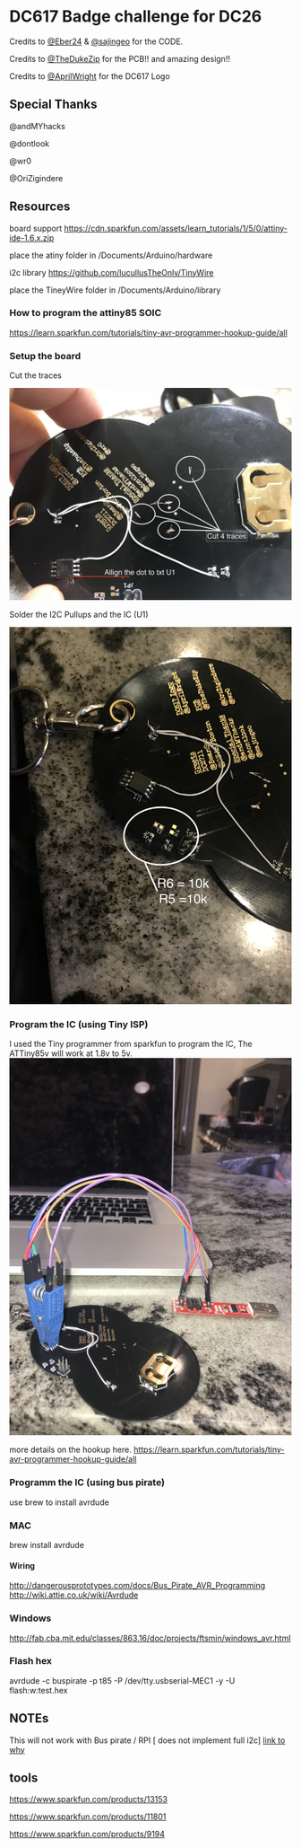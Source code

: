 # DC617 Badge challenge for DC26

Credits to [@Eber24](https://twitter.com/eber) & [@sajingeo](https://github.com/sajingeo) for the CODE.



Credits to [@TheDukeZip](https://twitter.com/TheDukeZip) for the PCB!! and amazing design!!



Credits to [@AprilWright](https://twitter.com/aprilwright) for the DC617 Logo

## Special Thanks
@andMYhacks


@dontlook


@wr0


@OriZigindere



## Resources
board support https://cdn.sparkfun.com/assets/learn_tutorials/1/5/0/attiny-ide-1.6.x.zip


place the atiny folder in /Documents/Arduino/hardware


i2c library https://github.com/lucullusTheOnly/TinyWire

place the TineyWire folder in /Documents/Arduino/library

### How to program the attiny85 SOIC 
https://learn.sparkfun.com/tutorials/tiny-avr-programmer-hookup-guide/all

### Setup the board

Cut the traces


![Step 1](img/img1.jpg)

Solder the I2C Pullups and the IC (U1)


![Step 2](img/img2.jpg)

### Program the IC (using Tiny ISP)
I used the Tiny programmer from sparkfun to program the IC, The ATTiny85v will work at 1.8v to 5v.
![Step 3](img/img3.JPG)

more details on the hookup here.
https://learn.sparkfun.com/tutorials/tiny-avr-programmer-hookup-guide/all

### Programm the IC (using bus pirate)
use brew to install avrdude

### MAC
brew install avrdude

#### Wiring
http://dangerousprototypes.com/docs/Bus_Pirate_AVR_Programming
http://wiki.attie.co.uk/wiki/Avrdude


### Windows
http://fab.cba.mit.edu/classes/863.16/doc/projects/ftsmin/windows_avr.html


### Flash hex
avrdude -c buspirate -p t85 -P /dev/tty.usbserial-MEC1 -y -U flash:w:test.hex

## NOTEs
This will not work with Bus pirate / RPI [ does not implement full i2c] [link to why](https://github.com/rambo/TinyWire)

## tools
https://www.sparkfun.com/products/13153

https://www.sparkfun.com/products/11801

https://www.sparkfun.com/products/9194
